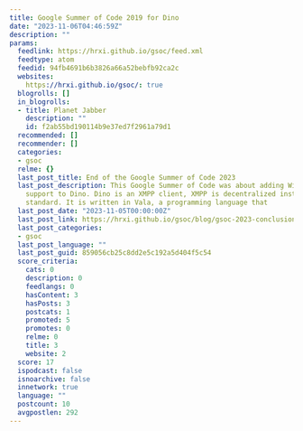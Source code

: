 ```yaml
---
title: Google Summer of Code 2019 for Dino
date: "2023-11-06T04:46:59Z"
description: ""
params:
  feedlink: https://hrxi.github.io/gsoc/feed.xml
  feedtype: atom
  feedid: 94fb4691b6b3826a66a52bebfb92ca2c
  websites:
    https://hrxi.github.io/gsoc/: true
  blogrolls: []
  in_blogrolls:
  - title: Planet Jabber
    description: ""
    id: f2ab55bd190114b9e37ed7f2961a79d1
  recommended: []
  recommender: []
  categories:
  - gsoc
  relme: {}
  last_post_title: End of the Google Summer of Code 2023
  last_post_description: This Google Summer of Code was about adding Windows/MSVC
    support to Dino. Dino is an XMPP client, XMPP is decentralized instant messaging
    standard. It is written in Vala, a programming language that
  last_post_date: "2023-11-05T00:00:00Z"
  last_post_link: https://hrxi.github.io/gsoc/blog/gsoc-2023-conclusion
  last_post_categories:
  - gsoc
  last_post_language: ""
  last_post_guid: 859056cb25c8dd2e5c192a5d404f5c54
  score_criteria:
    cats: 0
    description: 0
    feedlangs: 0
    hasContent: 3
    hasPosts: 3
    postcats: 1
    promoted: 5
    promotes: 0
    relme: 0
    title: 3
    website: 2
  score: 17
  ispodcast: false
  isnoarchive: false
  innetwork: true
  language: ""
  postcount: 10
  avgpostlen: 292
---
```

